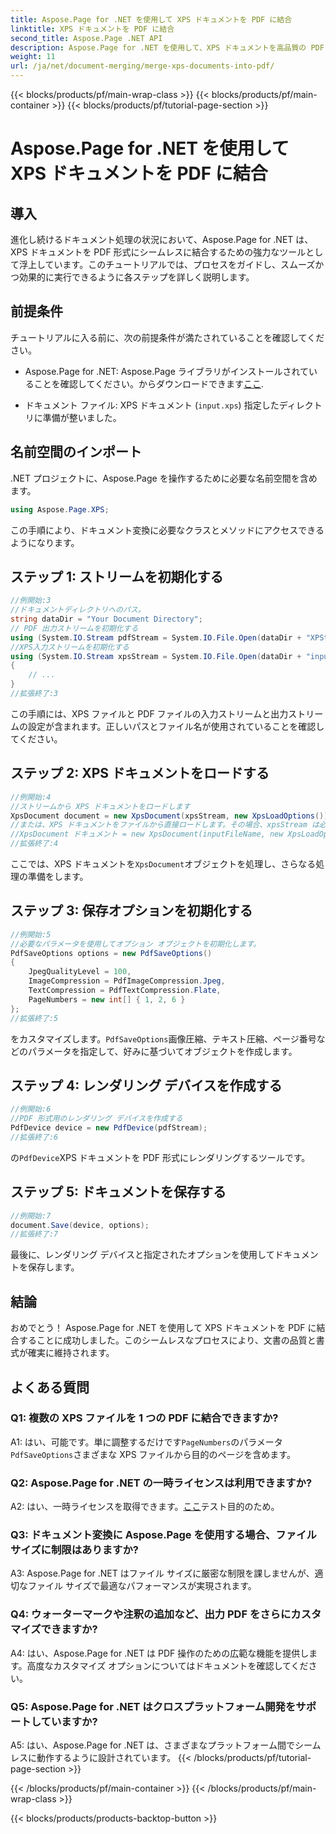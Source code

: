 ```yaml
---
title: Aspose.Page for .NET を使用して XPS ドキュメントを PDF に結合
linktitle: XPS ドキュメントを PDF に結合
second_title: Aspose.Page .NET API
description: Aspose.Page for .NET を使用して、XPS ドキュメントを高品質の PDF に簡単に結合します。ステップバイステップのガイドに従って、ドキュメントをスムーズに変換してください。
weight: 11
url: /ja/net/document-merging/merge-xps-documents-into-pdf/
---
```


{{< blocks/products/pf/main-wrap-class >}}
{{< blocks/products/pf/main-container >}}
{{< blocks/products/pf/tutorial-page-section >}}

# Aspose.Page for .NET を使用して XPS ドキュメントを PDF に結合

## 導入

進化し続けるドキュメント処理の状況において、Aspose.Page for .NET は、XPS ドキュメントを PDF 形式にシームレスに結合するための強力なツールとして浮上しています。このチュートリアルでは、プロセスをガイドし、スムーズかつ効果的に実行できるように各ステップを詳しく説明します。

## 前提条件

チュートリアルに入る前に、次の前提条件が満たされていることを確認してください。

-  Aspose.Page for .NET: Aspose.Page ライブラリがインストールされていることを確認してください。からダウンロードできます[ここ](https://releases.aspose.com/page/net/).

- ドキュメント ファイル: XPS ドキュメント (`input.xps`) 指定したディレクトリに準備が整いました。

## 名前空間のインポート

.NET プロジェクトに、Aspose.Page を操作するために必要な名前空間を含めます。

```csharp
using Aspose.Page.XPS;
```

この手順により、ドキュメント変換に必要なクラスとメソッドにアクセスできるようになります。

## ステップ 1: ストリームを初期化する

```csharp
//例開始:3
//ドキュメントディレクトリへのパス。
string dataDir = "Your Document Directory";
// PDF 出力ストリームを初期化する
using (System.IO.Stream pdfStream = System.IO.File.Open(dataDir + "XPStoPDF_out.pdf", System.IO.FileMode.OpenOrCreate, System.IO.FileAccess.Write))
//XPS入力ストリームを初期化する
using (System.IO.Stream xpsStream = System.IO.File.Open(dataDir + "input.xps", System.IO.FileMode.Open))
{
    // ...
}
//拡張終了:3
```

この手順には、XPS ファイルと PDF ファイルの入力ストリームと出力ストリームの設定が含まれます。正しいパスとファイル名が使用されていることを確認してください。

## ステップ 2: XPS ドキュメントをロードする

```csharp
//例開始:4
//ストリームから XPS ドキュメントをロードします
XpsDocument document = new XpsDocument(xpsStream, new XpsLoadOptions());
//または、XPS ドキュメントをファイルから直接ロードします。その場合、xpsStream は必要ありません。
//XpsDocument ドキュメント = new XpsDocument(inputFileName, new XpsLoadOptions());
//拡張終了:4
```

ここでは、XPS ドキュメントを`XpsDocument`オブジェクトを処理し、さらなる処理の準備をします。

## ステップ 3: 保存オプションを初期化する

```csharp
//例開始:5
//必要なパラメータを使用してオプション オブジェクトを初期化します。
PdfSaveOptions options = new PdfSaveOptions()
{
    JpegQualityLevel = 100,
    ImageCompression = PdfImageCompression.Jpeg,
    TextCompression = PdfTextCompression.Flate,
    PageNumbers = new int[] { 1, 2, 6 }
};
//拡張終了:5
```

をカスタマイズします。`PdfSaveOptions`画像圧縮、テキスト圧縮、ページ番号などのパラメータを指定して、好みに基づいてオブジェクトを作成します。

## ステップ 4: レンダリング デバイスを作成する

```csharp
//例開始:6
//PDF 形式用のレンダリング デバイスを作成する
PdfDevice device = new PdfDevice(pdfStream);
//拡張終了:6
```

の`PdfDevice`XPS ドキュメントを PDF 形式にレンダリングするツールです。

## ステップ 5: ドキュメントを保存する

```csharp
//例開始:7
document.Save(device, options);
//拡張終了:7
```

最後に、レンダリング デバイスと指定されたオプションを使用してドキュメントを保存します。

## 結論

おめでとう！ Aspose.Page for .NET を使用して XPS ドキュメントを PDF に結合することに成功しました。このシームレスなプロセスにより、文書の品質と書式が確実に維持されます。

## よくある質問

### Q1: 複数の XPS ファイルを 1 つの PDF に結合できますか?

 A1: はい、可能です。単に調整するだけです`PageNumbers`のパラメータ`PdfSaveOptions`さまざまな XPS ファイルから目的のページを含めます。

### Q2: Aspose.Page for .NET の一時ライセンスは利用できますか?

 A2: はい、一時ライセンスを取得できます。[ここ](https://purchase.aspose.com/temporary-license/)テスト目的のため。

### Q3: ドキュメント変換に Aspose.Page を使用する場合、ファイル サイズに制限はありますか?

A3: Aspose.Page for .NET はファイル サイズに厳密な制限を課しませんが、適切なファイル サイズで最適なパフォーマンスが実現されます。

### Q4: ウォーターマークや注釈の追加など、出力 PDF をさらにカスタマイズできますか?

A4: はい、Aspose.Page for .NET は PDF 操作のための広範な機能を提供します。高度なカスタマイズ オプションについてはドキュメントを確認してください。

### Q5: Aspose.Page for .NET はクロスプラットフォーム開発をサポートしていますか?

A5: はい、Aspose.Page for .NET は、さまざまなプラットフォーム間でシームレスに動作するように設計されています。
{{< /blocks/products/pf/tutorial-page-section >}}

{{< /blocks/products/pf/main-container >}}
{{< /blocks/products/pf/main-wrap-class >}}

{{< blocks/products/products-backtop-button >}}
